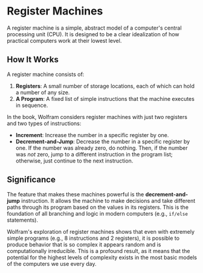 # Register Machines

A register machine is a simple, abstract model of a computer's central processing unit (CPU). It is designed to be a clear idealization of how practical computers work at their lowest level.

## How It Works

A register machine consists of:

1.  **Registers**: A small number of storage locations, each of which can hold a number of any size.
2.  **A Program**: A fixed list of simple instructions that the machine executes in sequence.

In the book, Wolfram considers register machines with just two registers and two types of instructions:

- **Increment**: Increase the number in a specific register by one.
- **Decrement-and-Jump**: Decrease the number in a specific register by one. If the number was already zero, do nothing. Then, if the number was *not* zero, jump to a different instruction in the program list; otherwise, just continue to the next instruction.

## Significance

The feature that makes these machines powerful is the **decrement-and-jump** instruction. It allows the machine to make decisions and take different paths through its program based on the values in its registers. This is the foundation of all branching and logic in modern computers (e.g., `if/else` statements).

Wolfram's exploration of register machines shows that even with extremely simple programs (e.g., 8 instructions and 2 registers), it is possible to produce behavior that is so complex it appears random and is computationally irreducible. This is a profound result, as it means that the potential for the highest levels of complexity exists in the most basic models of the computers we use every day.